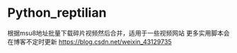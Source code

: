 # Python_reptilian
根据msu8地址批量下载碎片视频然后合并，适用于一些视频网站
更多实用脚本会在博客不定时更新
https://blog.csdn.net/weixin_43129735
